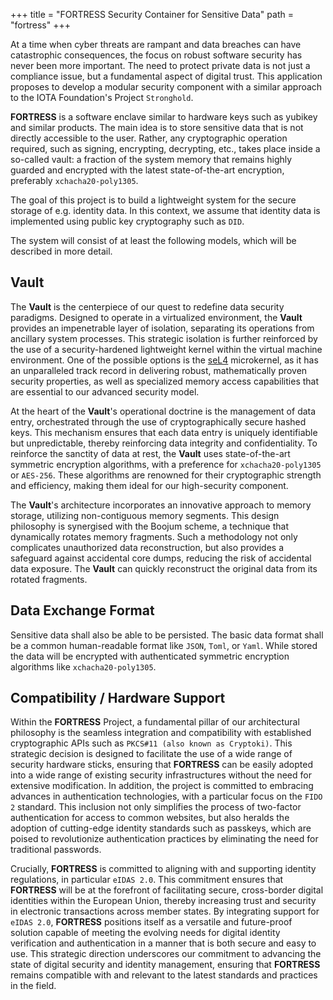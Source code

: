 +++
title = "FORTRESS Security Container for Sensitive Data"
path = "fortress"
+++

At a time when cyber threats are rampant and data breaches can have catastrophic consequences,
the focus on robust software security has never been more important.
The need to protect private data is not just a compliance issue, but a fundamental aspect of digital trust.
This application proposes to develop a modular security component with a similar approach to
the IOTA Foundation's Project `Stronghold`.

**FORTRESS** is a software enclave similar to hardware keys such as yubikey and similar products.
The main idea is to store sensitive data that is not directly accessible to the user. Rather,
any cryptographic operation required, such as signing, encrypting, decrypting, etc.,
takes place inside a so-called vault: a fraction of the system memory that remains highly guarded
and encrypted with the latest state-of-the-art encryption, preferably `xchacha20-poly1305`.

The goal of this project is to build a lightweight system for the secure storage of e.g. identity data.
In this context, we assume that identity data is implemented using public key cryptography such as `DID`.

The system will consist of at least the following models, which will be described in more detail.

## Vault

The **Vault** is the centerpiece of our quest to redefine data security paradigms.
Designed to operate in a virtualized environment, the **Vault** provides an impenetrable layer of isolation,
separating its operations from ancillary system processes.
This strategic isolation is further reinforced by the use of a security-hardened lightweight kernel
within the virtual machine environment. One of the possible options is the [seL4] microkernel,
as it has an unparalleled track record in delivering robust, mathematically proven security properties,
as well as specialized memory access capabilities that are essential to our advanced security model.

At the heart of the **Vault**'s operational doctrine is the management of data entry, orchestrated through
the use of cryptographically secure hashed keys. This mechanism ensures that each data entry is
uniquely identifiable but unpredictable, thereby reinforcing data integrity and confidentiality.
To reinforce the sanctity of data at rest, the **Vault** uses state-of-the-art symmetric encryption
algorithms, with a preference for `xchacha20-poly1305` or `AES-256`. These algorithms are renowned for
their cryptographic strength and efficiency, making them ideal for our high-security component.

The **Vault**'s architecture incorporates an innovative approach to memory storage,
utilizing non-contiguous memory segments. This design philosophy is synergised with the Boojum scheme,
a technique that dynamically rotates memory fragments.
Such a methodology not only complicates unauthorized data reconstruction, but also provides a safeguard
against accidental core dumps, reducing the risk of accidental data exposure.
The **Vault** can quickly reconstruct the original data from its rotated fragments.

## Data Exchange Format

Sensitive data shall also be able to be persisted. The basic data format shall be a common human-readable
format like `JSON`, `Toml`, or `Yaml`. While stored the data will be encrypted with authenticated
symmetric encryption algorithms like `xchacha20-poly1305`.

## Compatibility / Hardware Support

Within the **FORTRESS** Project, a fundamental pillar of our architectural philosophy is the seamless
integration and compatibility with established cryptographic APIs such as `PKCS#11 (also known as Cryptoki)`.
This strategic decision is designed to facilitate the use of a wide range of security hardware sticks,
ensuring that **FORTRESS** can be easily adopted into a wide range of existing security infrastructures
without the need for extensive modification.
In addition, the project is committed to embracing advances in authentication technologies,
with a particular focus on the `FIDO 2` standard. This inclusion not only simplifies the process of
two-factor authentication for access to common websites, but also heralds the adoption of cutting-edge
identity standards such as passkeys, which are poised to revolutionize authentication practices by
eliminating the need for traditional passwords.

Crucially, **FORTRESS** is committed to aligning with and supporting identity regulations,
in particular `eIDAS 2.0`. This commitment ensures that **FORTRESS** will be at the forefront of
facilitating secure, cross-border digital identities within the European Union, thereby increasing trust
and security in electronic transactions across member states. By integrating support for `eIDAS 2.0`,
**FORTRESS** positions itself as a versatile and future-proof solution capable of meeting the evolving
needs for digital identity verification and authentication in a manner that is both secure and easy to use.
This strategic direction underscores our commitment to advancing the state of digital security and identity
management, ensuring that **FORTRESS** remains compatible with and relevant to the latest standards and
practices in the field.

[seL4]: https://sel4.systems/
